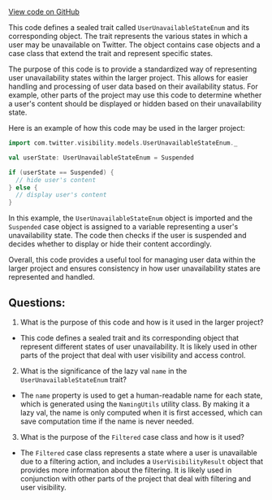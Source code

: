 [View code on GitHub](https://github.com/misbahsy/the-algorithm/visibilitylib/src/main/scala/com/twitter/visibility/models/UserUnavailableStateEnum.scala)

This code defines a sealed trait called `UserUnavailableStateEnum` and its corresponding object. The trait represents the various states in which a user may be unavailable on Twitter. The object contains case objects and a case class that extend the trait and represent specific states.

The purpose of this code is to provide a standardized way of representing user unavailability states within the larger project. This allows for easier handling and processing of user data based on their availability status. For example, other parts of the project may use this code to determine whether a user's content should be displayed or hidden based on their unavailability state.

Here is an example of how this code may be used in the larger project:

```scala
import com.twitter.visibility.models.UserUnavailableStateEnum._

val userState: UserUnavailableStateEnum = Suspended

if (userState == Suspended) {
  // hide user's content
} else {
  // display user's content
}
```

In this example, the `UserUnavailableStateEnum` object is imported and the `Suspended` case object is assigned to a variable representing a user's unavailability state. The code then checks if the user is suspended and decides whether to display or hide their content accordingly.

Overall, this code provides a useful tool for managing user data within the larger project and ensures consistency in how user unavailability states are represented and handled.
## Questions: 
 1. What is the purpose of this code and how is it used in the larger project?
- This code defines a sealed trait and its corresponding object that represent different states of user unavailability. It is likely used in other parts of the project that deal with user visibility and access control.

2. What is the significance of the lazy val `name` in the `UserUnavailableStateEnum` trait?
- The `name` property is used to get a human-readable name for each state, which is generated using the `NamingUtils` utility class. By making it a lazy val, the name is only computed when it is first accessed, which can save computation time if the name is never needed.

3. What is the purpose of the `Filtered` case class and how is it used?
- The `Filtered` case class represents a state where a user is unavailable due to a filtering action, and includes a `UserVisibilityResult` object that provides more information about the filtering. It is likely used in conjunction with other parts of the project that deal with filtering and user visibility.